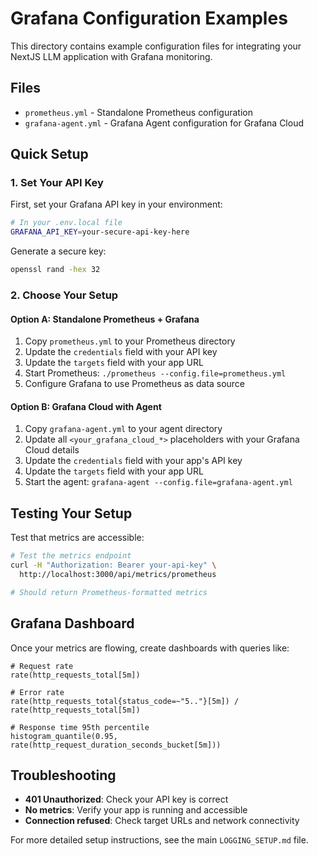 # Grafana Configuration Examples

This directory contains example configuration files for integrating your NextJS LLM application with Grafana monitoring.

## Files

-   `prometheus.yml` - Standalone Prometheus configuration
-   `grafana-agent.yml` - Grafana Agent configuration for Grafana Cloud

## Quick Setup

### 1. Set Your API Key

First, set your Grafana API key in your environment:

```bash
# In your .env.local file
GRAFANA_API_KEY=your-secure-api-key-here
```

Generate a secure key:

```bash
openssl rand -hex 32
```

### 2. Choose Your Setup

#### Option A: Standalone Prometheus + Grafana

1. Copy `prometheus.yml` to your Prometheus directory
2. Update the `credentials` field with your API key
3. Update the `targets` field with your app URL
4. Start Prometheus: `./prometheus --config.file=prometheus.yml`
5. Configure Grafana to use Prometheus as data source

#### Option B: Grafana Cloud with Agent

1. Copy `grafana-agent.yml` to your agent directory
2. Update all `<your_grafana_cloud_*>` placeholders with your Grafana Cloud details
3. Update the `credentials` field with your app's API key
4. Update the `targets` field with your app URL
5. Start the agent: `grafana-agent --config.file=grafana-agent.yml`

## Testing Your Setup

Test that metrics are accessible:

```bash
# Test the metrics endpoint
curl -H "Authorization: Bearer your-api-key" \
  http://localhost:3000/api/metrics/prometheus

# Should return Prometheus-formatted metrics
```

## Grafana Dashboard

Once your metrics are flowing, create dashboards with queries like:

```promql
# Request rate
rate(http_requests_total[5m])

# Error rate
rate(http_requests_total{status_code=~"5.."}[5m]) / rate(http_requests_total[5m])

# Response time 95th percentile
histogram_quantile(0.95, rate(http_request_duration_seconds_bucket[5m]))
```

## Troubleshooting

-   **401 Unauthorized**: Check your API key is correct
-   **No metrics**: Verify your app is running and accessible
-   **Connection refused**: Check target URLs and network connectivity

For more detailed setup instructions, see the main `LOGGING_SETUP.md` file.

